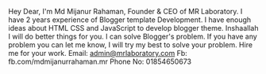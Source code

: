  
Hey Dear, I'm Md Mijanur Rahaman, 
Founder & CEO of MR Laboratory.
I have 2 years experience of Blogger template Development. I have enough ideas about HTML CSS and JavaScript to develop blogger theme. Inshaallah I will do better things for you. I can solve Blogger's problem. If you have any problem you can let me know, I will try my best to solve your problem.
Hire me for your work.
Email: admin@mrlaboratory.com
Fb: fb.com/mdmijanurrahaman.mr
Phone No: 01854650673